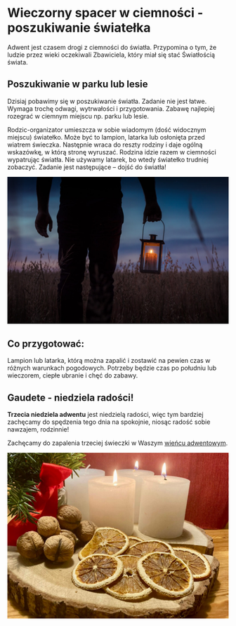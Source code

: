 # Wieczorny spacer w ciemności - poszukiwanie światełka

Adwent jest czasem drogi z ciemności do światła. Przypomina o tym, że ludzie przez wieki oczekiwali Zbawiciela, który miał się stać Światłością świata.

## Poszukiwanie w parku lub lesie

Dzisiaj pobawimy się w poszukiwanie światła. Zadanie nie jest łatwe. Wymaga trochę odwagi, wytrwałości i przygotowania.
Zabawę najlepiej rozegrać w ciemnym miejscu np. parku lub lesie. 

Rodzic-organizator umieszcza w sobie wiadomym (dość widocznym miejscu) światełko. Może być to lampion, latarka lub osłonięta przed wiatrem świeczka. Następnie wraca do reszty rodziny i daje ogólną wskazówkę, w którą stronę wyruszać. Rodzina idzie razem w ciemności wypatrując światła. Nie używamy latarek, bo wtedy światełko trudniej zobaczyć. Zadanie jest następujące – dojść do światła!

![Zdjęcie](/img/2021-12-12.jpg)

## Co przygotować:

Lampion lub latarka, którą można zapalić i zostawić na pewien czas w różnych warunkach pogodowych. Potrzeby będzie czas po południu lub wieczorem, ciepłe ubranie i chęć do zabawy.

## Gaudete - niedziela radości!

**Trzecia niedziela adwentu** jest niedzielą radości, więc tym bardziej zachęcamy do spędzenia tego dnia na spokojnie, niosąc radość sobie nawzajem, rodzinnie!

Zachęcamy do zapalenia trzeciej świeczki w Waszym [wieńcu adwentowym](/wieniec/).

![Wieniec](/img/wieniec-3.jpg)